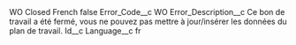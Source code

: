 <?xml version="1.0" encoding="UTF-8"?>
<CustomMetadata xmlns="http://soap.sforce.com/2006/04/metadata" xmlns:xsi="http://www.w3.org/2001/XMLSchema-instance" xmlns:xsd="http://www.w3.org/2001/XMLSchema">
    <label>WO Closed French</label>
    <protected>false</protected>
    <values>
        <field>Error_Code__c</field>
        <value xsi:type="xsd:string">WO</value>
    </values>
    <values>
        <field>Error_Description__c</field>
        <value xsi:type="xsd:string">Ce bon de travail a été fermé, vous ne pouvez pas mettre à jour/insérer les données du plan de travail.</value>
    </values>
    <values>
        <field>Id__c</field>
        <value xsi:nil="true"/>
    </values>
    <values>
        <field>Language__c</field>
        <value xsi:type="xsd:string">fr</value>
    </values>
</CustomMetadata>
